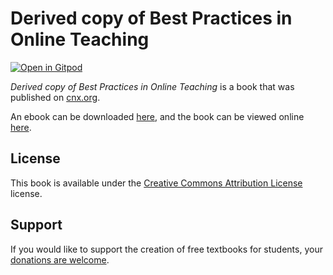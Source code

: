 # Derived copy of Best Practices in Online Teaching

[![Open in Gitpod](https://gitpod.io/button/open-in-gitpod.svg)](https://gitpod.io/from-referrer/)

_Derived copy of Best Practices in Online Teaching_ is a book that was published on [cnx.org](https://cnx.org/).

An ebook can be downloaded [here](https://github.com/cnx-user-books/cnxbook-derived-copy-of-best-practices-in-online-teaching/releases/latest), and the book can be viewed online [here](https://github.com/cnx-user-books/cnxbook-derived-copy-of-best-practices-in-online-teaching/releases/latest).

## License
This book is available under the [Creative Commons Attribution License](./LICENSE) license.

## Support
If you would like to support the creation of free textbooks for students, your [donations are welcome](https://riceconnect.rice.edu/donation/support-openstax-banner).
